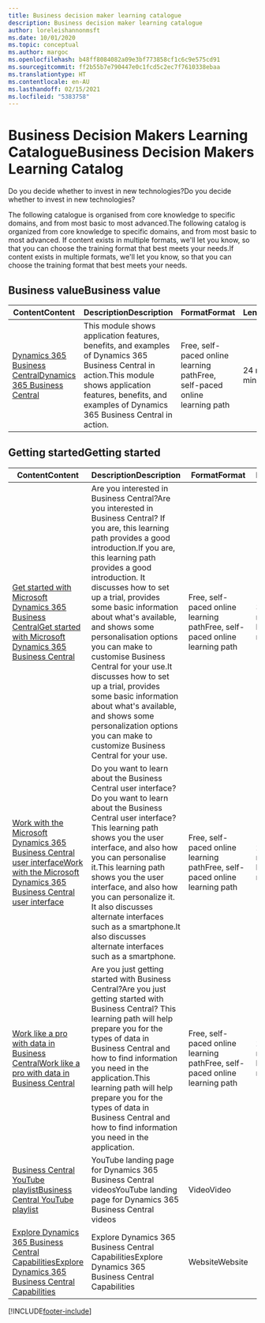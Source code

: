 ```yaml
---
title: Business decision maker learning catalogue
description: Business decision maker learning catalogue
author: loreleishannonmsft
ms.date: 10/01/2020
ms.topic: conceptual
ms.author: margoc
ms.openlocfilehash: b48ff8084082a09e3bf773858cf1c6c9e575cd91
ms.sourcegitcommit: ff2b55b7e790447e0c1fcd5c2ec7f7610338ebaa
ms.translationtype: HT
ms.contentlocale: en-AU
ms.lasthandoff: 02/15/2021
ms.locfileid: "5383758"
---
```

# <a name="business-decision-makers-learning-catalog"></a><span data-ttu-id="44806-103">Business Decision Makers Learning Catalogue</span><span class="sxs-lookup"><span data-stu-id="44806-103">Business Decision Makers Learning Catalog</span></span>

<span data-ttu-id="44806-104">Do you decide whether to invest in new technologies?</span><span class="sxs-lookup"><span data-stu-id="44806-104">Do you decide whether to invest in new technologies?</span></span>

<span data-ttu-id="44806-105">The following catalogue is organised from core knowledge to specific domains, and from most basic to most advanced.</span><span class="sxs-lookup"><span data-stu-id="44806-105">The following catalog is organized from core knowledge to specific domains, and from most basic to most advanced.</span></span> <span data-ttu-id="44806-106">If content exists in multiple formats, we'll let you know, so that you can choose the training format that best meets your needs.</span><span class="sxs-lookup"><span data-stu-id="44806-106">If content exists in multiple formats, we'll let you know, so that you can choose the training format that best meets your needs.</span></span>  

## <a name="business-value"></a><span data-ttu-id="44806-107">Business value<a name="busvalue"></a></span><span class="sxs-lookup"><span data-stu-id="44806-107">Business value<a name="busvalue"></a></span></span>

| <span data-ttu-id="44806-108">Content</span><span class="sxs-lookup"><span data-stu-id="44806-108">Content</span></span>                                                                 | <span data-ttu-id="44806-109">Description</span><span class="sxs-lookup"><span data-stu-id="44806-109">Description</span></span>                                                                                                | <span data-ttu-id="44806-110">Format</span><span class="sxs-lookup"><span data-stu-id="44806-110">Format</span></span>                                | <span data-ttu-id="44806-111">Length</span><span class="sxs-lookup"><span data-stu-id="44806-111">Length</span></span>     |
|----------------------------------------------------------------------------------------------------------------|------------------------------------------------------------------------------------------------------------|---------------------------------------|------------|
| [<span data-ttu-id="44806-112">Dynamics 365 Business Central</span><span class="sxs-lookup"><span data-stu-id="44806-112">Dynamics 365 Business Central</span></span>](https://docs.microsoft.com/learn/modules/dynamics-365-business-central/) | <span data-ttu-id="44806-113">This module shows application features, benefits, and examples of Dynamics 365 Business Central in action.</span><span class="sxs-lookup"><span data-stu-id="44806-113">This module shows application features, benefits, and examples of Dynamics 365 Business Central in action.</span></span> | <span data-ttu-id="44806-114">Free, self-paced online learning path</span><span class="sxs-lookup"><span data-stu-id="44806-114">Free, self-paced online learning path</span></span> | <span data-ttu-id="44806-115">24 minutes</span><span class="sxs-lookup"><span data-stu-id="44806-115">24 minutes</span></span> |

## <a name="getting-started"></a><span data-ttu-id="44806-116">Getting started<a name="get-started"></a></span><span class="sxs-lookup"><span data-stu-id="44806-116">Getting started<a name="get-started"></a></span></span>

| <span data-ttu-id="44806-117">Content</span><span class="sxs-lookup"><span data-stu-id="44806-117">Content</span></span>                                                                                                                             | <span data-ttu-id="44806-118">Description</span><span class="sxs-lookup"><span data-stu-id="44806-118">Description</span></span>                                                                                                                                                                                                                                                                                      | <span data-ttu-id="44806-119">Format</span><span class="sxs-lookup"><span data-stu-id="44806-119">Format</span></span>                                | <span data-ttu-id="44806-120">Length</span><span class="sxs-lookup"><span data-stu-id="44806-120">Length</span></span>             |
|------------------------------------------------------------------------------------------------------------------------------------------------------------------------------|--------------------------------------------------------------------------------------------------------------------------------------------------------------------------------------------------------------------------------------------------------------------------------------------------|---------------------------------------|--------------------|
| [<span data-ttu-id="44806-121">Get started with Microsoft Dynamics 365 Business Central</span><span class="sxs-lookup"><span data-stu-id="44806-121">Get started with Microsoft Dynamics 365 Business Central</span></span>](https://docs.microsoft.com/learn/paths/get-started-dynamics-365-business-central/)                          | <span data-ttu-id="44806-122">Are you interested in Business Central?</span><span class="sxs-lookup"><span data-stu-id="44806-122">Are you interested in Business Central?</span></span> <span data-ttu-id="44806-123">If you are, this learning path provides a good introduction.</span><span class="sxs-lookup"><span data-stu-id="44806-123">If you are, this learning path provides a good introduction.</span></span> <span data-ttu-id="44806-124">It discusses how to set up a trial, provides some basic information about what's available, and shows some personalisation options you can make to customise Business Central for your use.</span><span class="sxs-lookup"><span data-stu-id="44806-124">It discusses how to set up a trial, provides some basic information about what's available, and shows some personalization options you can make to customize Business Central for your use.</span></span> | <span data-ttu-id="44806-125">Free, self-paced online learning path</span><span class="sxs-lookup"><span data-stu-id="44806-125">Free, self-paced online learning path</span></span> | <span data-ttu-id="44806-126">3 hours 4 minutes</span><span class="sxs-lookup"><span data-stu-id="44806-126">3 hours 4 minutes</span></span>  |
| [<span data-ttu-id="44806-127">Work with the Microsoft Dynamics 365 Business Central user interface</span><span class="sxs-lookup"><span data-stu-id="44806-127">Work with the Microsoft Dynamics 365 Business Central user interface</span></span>](https://docs.microsoft.com/learn/paths/work-with-user-interface-dynamics-365-business-central/) | <span data-ttu-id="44806-128">Do you want to learn about the Business Central user interface?</span><span class="sxs-lookup"><span data-stu-id="44806-128">Do you want to learn about the Business Central user interface?</span></span> <span data-ttu-id="44806-129">This learning path shows you the user interface, and also how you can personalise it.</span><span class="sxs-lookup"><span data-stu-id="44806-129">This learning path shows you the user interface, and also how you can personalize it.</span></span> <span data-ttu-id="44806-130">It also discusses alternate interfaces such as a smartphone.</span><span class="sxs-lookup"><span data-stu-id="44806-130">It also discusses alternate interfaces such as a smartphone.</span></span>                                                                               | <span data-ttu-id="44806-131">Free, self-paced online learning path</span><span class="sxs-lookup"><span data-stu-id="44806-131">Free, self-paced online learning path</span></span> | <span data-ttu-id="44806-132">2 hours 27 minutes</span><span class="sxs-lookup"><span data-stu-id="44806-132">2 hours 27 minutes</span></span> |
| [<span data-ttu-id="44806-133">Work like a pro with data in Business Central</span><span class="sxs-lookup"><span data-stu-id="44806-133">Work like a pro with data in Business Central</span></span>](https://docs.microsoft.com/learn/paths/work-pro-data-dynamics-365-business-central)                                    | <span data-ttu-id="44806-134">Are you just getting started with Business Central?</span><span class="sxs-lookup"><span data-stu-id="44806-134">Are you just getting started with Business Central?</span></span> <span data-ttu-id="44806-135">This learning path will help prepare you for the types of data in Business Central and how to find information you need in the application.</span><span class="sxs-lookup"><span data-stu-id="44806-135">This learning path will help prepare you for the types of data in Business Central and how to find information you need in the application.</span></span>                                                                                                  | <span data-ttu-id="44806-136">Free, self-paced online learning path</span><span class="sxs-lookup"><span data-stu-id="44806-136">Free, self-paced online learning path</span></span> | <span data-ttu-id="44806-137">2 hours 27 minutes</span><span class="sxs-lookup"><span data-stu-id="44806-137">2 hours 27 minutes</span></span> |
| [<span data-ttu-id="44806-138">Business Central YouTube playlist</span><span class="sxs-lookup"><span data-stu-id="44806-138">Business Central YouTube playlist</span></span>](https://www.youtube.com/playlist?list=PLcakwueIHoT-wVFPKUtmxlqcG1kJ0oqq4)                                                                | <span data-ttu-id="44806-139">YouTube landing page for Dynamics 365 Business Central videos</span><span class="sxs-lookup"><span data-stu-id="44806-139">YouTube landing page for Dynamics 365 Business Central videos</span></span>                                                                                                                                                                                                                                    | <span data-ttu-id="44806-140">Video</span><span class="sxs-lookup"><span data-stu-id="44806-140">Video</span></span>                                 |                    |
| [<span data-ttu-id="44806-141">Explore Dynamics 365 Business Central Capabilities</span><span class="sxs-lookup"><span data-stu-id="44806-141">Explore Dynamics 365 Business Central Capabilities</span></span>](https://dynamics.microsoft.com/business-central/capabilities/)                                                    | <span data-ttu-id="44806-142">Explore Dynamics 365 Business Central Capabilities</span><span class="sxs-lookup"><span data-stu-id="44806-142">Explore Dynamics 365 Business Central Capabilities</span></span>                                                                                                                                                                                                                                               | <span data-ttu-id="44806-143">Website</span><span class="sxs-lookup"><span data-stu-id="44806-143">Website</span></span>                               |                    |


[!INCLUDE[footer-include](../includes/footer-banner.md)]